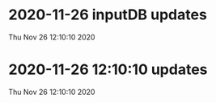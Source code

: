 
# 2020-11-26 inputDB updates 
 Thu Nov 26 12:10:10 2020 


# 2020-11-26 12:10:10 updates 
 Thu Nov 26 12:10:10 2020 

